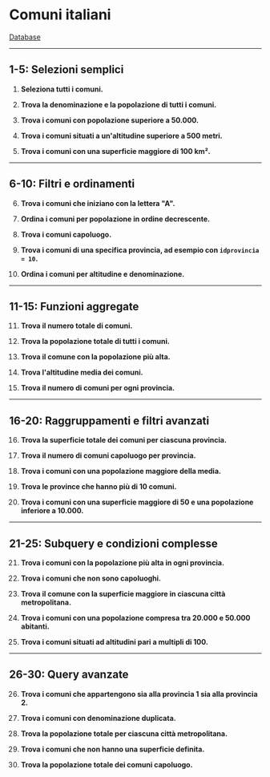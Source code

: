 # Comuni italiani

[Database](../../09_data/comuni/istat_comuni_italiani.sql)

---

## **1-5: Selezioni semplici**

1. **Seleziona tutti i comuni.**

2. **Trova la denominazione e la popolazione di tutti i comuni.**

3. **Trova i comuni con popolazione superiore a 50.000.**

4. **Trova i comuni situati a un'altitudine superiore a 500 metri.**

5. **Trova i comuni con una superficie maggiore di 100 km².**

---

## **6-10: Filtri e ordinamenti**

6. **Trova i comuni che iniziano con la lettera "A".**

7. **Ordina i comuni per popolazione in ordine decrescente.**

8. **Trova i comuni capoluogo.**

9. **Trova i comuni di una specifica provincia, ad esempio con `idprovincia = 10`.**

10. **Ordina i comuni per altitudine e denominazione.**

---

## **11-15: Funzioni aggregate**

11. **Trova il numero totale di comuni.**

12. **Trova la popolazione totale di tutti i comuni.**

13. **Trova il comune con la popolazione più alta.**

14. **Trova l'altitudine media dei comuni.**

15. **Trova il numero di comuni per ogni provincia.**

---

## **16-20: Raggruppamenti e filtri avanzati**

16. **Trova la superficie totale dei comuni per ciascuna provincia.**

17. **Trova il numero di comuni capoluogo per provincia.**

18. **Trova i comuni con una popolazione maggiore della media.**

19. **Trova le province che hanno più di 10 comuni.**

20. **Trova i comuni con una superficie maggiore di 50 e una popolazione inferiore a 10.000.**

---

## **21-25: Subquery e condizioni complesse**

21. **Trova i comuni con la popolazione più alta in ogni provincia.**

22. **Trova i comuni che non sono capoluoghi.**

23. **Trova il comune con la superficie maggiore in ciascuna città metropolitana.**

24. **Trova i comuni con una popolazione compresa tra 20.000 e 50.000 abitanti.**

25. **Trova i comuni situati ad altitudini pari a multipli di 100.**

---

## **26-30: Query avanzate**

26. **Trova i comuni che appartengono sia alla provincia 1 sia alla provincia 2.**

27. **Trova i comuni con denominazione duplicata.**

28. **Trova la popolazione totale per ciascuna città metropolitana.**

29. **Trova i comuni che non hanno una superficie definita.**

30. **Trova la popolazione totale dei comuni capoluogo.**
